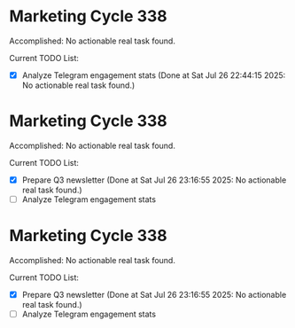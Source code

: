 # Marketing Cycle 338

Accomplished: No actionable real task found.

Current TODO List:

- [x] Analyze Telegram engagement stats  (Done at Sat Jul 26 22:44:15 2025: No actionable real task found.)

# Marketing Cycle 338

Accomplished: No actionable real task found.

Current TODO List:

- [x] Prepare Q3 newsletter  (Done at Sat Jul 26 23:16:55 2025: No actionable real task found.)
- [ ] Analyze Telegram engagement stats

# Marketing Cycle 338

Accomplished: No actionable real task found.

Current TODO List:

- [x] Prepare Q3 newsletter  (Done at Sat Jul 26 23:16:55 2025: No actionable real task found.)
- [ ] Analyze Telegram engagement stats